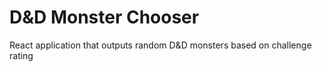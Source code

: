 # D&D Monster Chooser

React application that outputs random D&D monsters based on challenge rating 